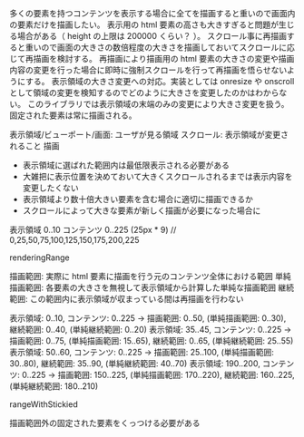 多くの要素を持つコンテンツを表示する場合に全てを描画すると重いので画面内の要素だけを描画したい。
表示用の html 要素の高さも大きすぎると問題が生じる場合がある（ height の上限は 200000 くらい？ ）。
スクロール事に再描画すると重いので画面の大きさの数倍程度の大きさを描画しておいてスクロールに応じて再描画を検討する。
再描画により描画用の html 要素の大きさの変更や描画内容の変更を行った場合に即時に強制スクロールを行って再描画を悟らせないようにする。
表示領域の大きさ変更への対応。実装としては onresize や onscroll として領域の変更を検知するのでどのように大きさを変更したのかはわからない。
このライブラリでは表示領域の末端のみの変更により大きさ変更を扱う。
固定された要素は常に描画される。

表示領域/ビューポート/画面: ユーザが見る領域
スクロール: 表示領域が変更されること
描画

- 表示領域に選ばれた範囲内は最低限表示される必要がある
- 大雑把に表示位置を決めておいて大きくスクロールされるまでは表示内容を変更したくない
- 表示領域より数十倍大きい要素を含む場合に適切に描画できるか
- スクロールによって大きな要素が新しく描画が必要になった場合に

表示領域 0..10
コンテンツ 0..225 (25px \* 9)
// 0,25,50,75,100,125,150,175,200,225

renderingRange

描画範囲: 実際に html 要素に描画を行う元のコンテンツ全体における範囲
単純描画範囲: 各要素の大きさを無視して表示領域から計算した単純な描画範囲
継続範囲: この範囲内に表示領域が収まっている間は再描画を行わない

表示領域: 0..10, コンテンツ: 0..225 -> 描画範囲: 0..50, (単純描画範囲: 0..30), 継続範囲: 0..40, (単純継続範囲: 0..20)
表示領域: 35..45, コンテンツ: 0..225 -> 描画範囲: 0..75, (単純描画範囲: 15..65), 継続範囲: 0..65, (単純継続範囲: 25..55)
表示領域: 50..60, コンテンツ: 0..225 -> 描画範囲: 25..100, (単純描画範囲: 30..80), 継続範囲: 35..90, (単純継続範囲: 40..70)
表示領域: 190..200, コンテンツ: 0..225 -> 描画範囲: 150..225, (単純描画範囲: 170..220), 継続範囲: 160..225, (単純継続範囲: 180..210)

rangeWithStickied

描画範囲外の固定された要素をくっつける必要がある

<!--
fixScroll

元のスクロール位置: 35, 元の描画開始位置: 0, 新しい描画開始位置: 25 -> 新しいスクロール位置: 10
-->
